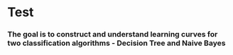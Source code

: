 # Test
### The goal is to construct and understand learning curves for two classification algorithms - Decision Tree and Naive Bayes
